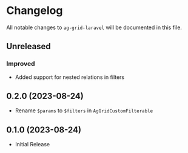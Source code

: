 # Changelog

All notable changes to `ag-grid-laravel` will be documented in this file.

## Unreleased

### Improved

- Added support for nested relations in filters

## 0.2.0 (2023-08-24)

- Rename `$params` to `$filters` in `AgGridCustomFilterable` 

## 0.1.0 (2023-08-24)

- Initial Release


